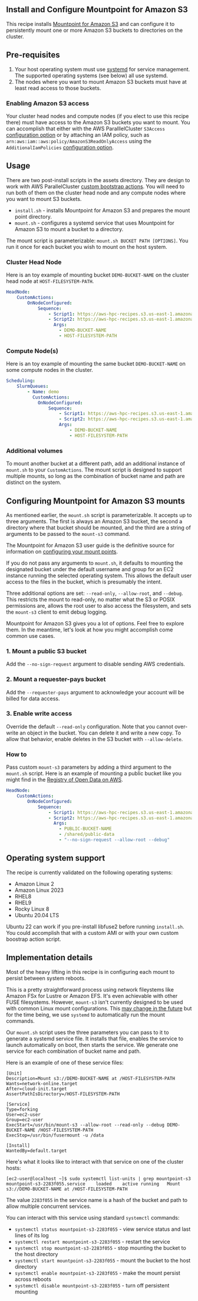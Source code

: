 ## Install and Configure Mountpoint for Amazon S3

This recipe installs [Mountpoint for Amazon S3](https://github.com/awslabs/mountpoint-s3) and can configure it to persistently mount one or more Amazon S3 buckets to directories on the cluster. 

## Pre-requisites

1. Your host operating system must use [systemd](https://en.wikipedia.org/wiki/Systemd) for service management. The supported operating systems (see below) all use systemd. 
2. The nodes where you want to mount Amazon S3 buckets must have at least read access to those buckets. 

### Enabling Amazon S3 access

Your cluster head nodes and compute nodes (if you elect to use this recipe there) must have access to the Amazon S3 buckets you want to mount. You can accomplish that either with the AWS ParalllelCluster `S3Access` [configuration option](https://docs.aws.amazon.com/parallelcluster/latest/ug/s3_resources-v3.html) or by attaching an IAM policy, such as `arn:aws:iam::aws:policy/AmazonS3ReadOnlyAccess` using the `AdditionalIamPolicies` [configuration option](https://docs.aws.amazon.com/parallelcluster/latest/ug/HeadNode-v3.html#yaml-HeadNode-Iam-AdditionalIamPolicies). 

## Usage

There are two post-install scripts in the assets directory. They are design to work with AWS ParallelCluster [custom bootstrap actions](https://docs.aws.amazon.com/parallelcluster/latest/ug/custom-bootstrap-actions-v3.html). You will need to run both of them on the cluster head node and any compute nodes where you want to mount S3 buckets. 

* `install.sh` - installs Mountpoint for Amazon S3 and prepares the mount point directory.
* `mount.sh` - configures a systemd service that uses Mountpoint for Amazon S3 to mount a bucket to a directory.

 The mount script is parameterizable: `mount.sh BUCKET PATH [OPTIONS]`. You run it once for each bucket you wish to mount on the host system.

### Cluster Head Node

Here is an toy example of mounting bucket `DEMO-BUCKET-NAME` on the cluster head node at `HOST-FILESYSTEM-PATH`.

```yaml
HeadNode:
    CustomActions:
        OnNodeConfigured:
            Sequence:
                - Script1: https://aws-hpc-recipes.s3.us-east-1.amazonaws.com/main/recipes/storage/mountpoint_s3/assets/install.sh
                - Script2: https://aws-hpc-recipes.s3.us-east-1.amazonaws.com/main/recipes/storage/mountpoint_s3/assets/mount.sh
                  Args:
                    - DEMO-BUCKET-NAME
                    - HOST-FILESYSTEM-PATH
```

### Compute Node(s)

Here is an toy example of mounting the same bucket `DEMO-BUCKET-NAME` on some compute nodes in the cluster.

```yaml
Scheduling:
    SlurmQueues:
        - Name: demo
          CustomActions:
            OnNodeConfigured:
                Sequence:
                    - Script1: https://aws-hpc-recipes.s3.us-east-1.amazonaws.com/main/recipes/storage/mountpoint_s3/assets/install.sh
                    - Script2: https://aws-hpc-recipes.s3.us-east-1.amazonaws.com/main/recipes/storage/mountpoint_s3/assets/mount.sh
                    Args:
                        - DEMO-BUCKET-NAME
                        - HOST-FILESYSTEM-PATH
```

### Additional volumes

To mount another bucket at a different path, add an additional instance of `mount.sh` to your `CustomActions`. The mount script is designed to support multiple mounts, so long as the combination of bucket name and path are distinct on the system. 

## Configuring Mountpoint for Amazon S3 mounts

As mentioned earlier, the `mount.sh` script is parameterizable. It accepts up to three arguments. The first is always an Amazon S3 bucket, the second a directory where that bucket should be mounted, and the third are a string of arguments to be passed to the `mount-s3` command. 

The Mountpoint for Amazon S3 user guide is the definitive source for information on [configuring your mount points](https://github.com/awslabs/mountpoint-s3/blob/main/doc/CONFIGURATION.md). 

If you do not pass any arguments to `mount.sh`, it defaults to mounting the designated bucket under the default username and group for an EC2 instance running the selected operating system. This allows the default user access to the files in the bucket, which is presumably the intent. 

Three additional options are set: `--read-only`, `--allow-root`, and  `--debug`. This restricts the mount to read-only, no matter what the S3 or POSIX permissions are, allows the root user to also access the filesystem, and sets the `mount-s3` client to emit debug logging. 

Mountpoint for Amazon S3 gives you a lot of options. Feel free to explore them. In the meantime, let's look at how you might accomplish come common use cases. 

### 1. Mount a public S3 bucket

Add the `--no-sign-request` argument to disable sending AWS credentials.

### 2. Mount a requester-pays bucket

Add the `--requester-pays` argument to acknowledge your account will be billed for data access.

### 3. Enable write access

Override the default `--read-only` configuration. Note that you cannot over-write an object in the bucket. You can delete it and write a new copy. To allow that behavior, enable deletes in the S3 bucket with `--allow-delete`. 

### How to

Pass custom `mount-s3` parameters by adding a third argument to the `mount.sh` script. Here is an example of mounting a public bucket like you might find in the [Registry of Open Data on AWS](https://registry.opendata.aws/).

```yaml
HeadNode:
    CustomActions:
        OnNodeConfigured:
            Sequence:
                - Script1: https://aws-hpc-recipes.s3.us-east-1.amazonaws.com/main/recipes/storage/mountpoint_s3/assets/install.sh
                - Script2: https://aws-hpc-recipes.s3.us-east-1.amazonaws.com/main/recipes/storage/mountpoint_s3/assets/mount.sh
                  Args:
                    - PUBLIC-BUCKET-NAME
                    - /shared/public-data
                    - "--no-sign-request --allow-root --debug"
```

## Operating system support

The recipe is currently validated on the following operating systems:
* Amazon Linux 2
* Amazon Linux 2023
* RHEL8
* RHEL9
* Rocky Linux 8
* Ubuntu 20.04 LTS

Ubuntu 22 can work if you pre-install libfuse2 before running `install.sh`. You could accomplish that with a custom AMI or with your own custom boostrap action script.

## Implementation details

Most of the heavy lifting in this recipe is in configuring each mount to persist between system reboots. 

This is a pretty straightforward process using network fileystems like Amazon FSx for Lustre or Amazon EFS. It's even achievable with other FUSE filesystems. However, `mount-s3` isn't currently designed to be used with common Linux mount configurations. This [may change in the future](https://github.com/awslabs/mountpoint-s3/issues/441) but for the time being, we use `systemd` to automatically run the mount commands. 

Our `mount.sh` script uses the three parameters you can pass to it to generate a systemd service file. It installs that file, enables the service to launch automatically on boot, then starts the service. We generate one service for each combination of bucket name and path. 

Here is an example of one of these service files:

```
[Unit]
Description=Mount s3://DEMO-BUCKET-NAME at /HOST-FILESYSTEM-PATH
Wants=network-online.target
After=cloud-init.target
AssertPathIsDirectory=/HOST-FILESYSTEM-PATH

[Service]
Type=forking
User=ec2-user
Group=ec2-user
ExecStart=/usr/bin/mount-s3 --allow-root --read-only --debug DEMO-BUCKET-NAME /HOST-FILESYSTEM-PATH
ExecStop=/usr/bin/fusermount -u /data

[Install]
WantedBy=default.target
```

Here's what it looks like to interact with that service on one of the cluster hosts:

```
[ec2-user@localhost ~]$ sudo systemctl list-units | grep mountpoint-s3
mountpoint-s3-2283f055.service    loaded    active running   Mount s3://DEMO-BUCKET-NAME at /HOST-FILESYSTEM-PATH
```

The value `2283f055` in the service name is a hash of the bucket and path to allow multiple concurrent services. 

You can interact with this service using standard `systemctl` commands:

* `systemctl status mountpoint-s3-2283f055` - view service status and last lines of its log
* `systemctl restart mountpoint-s3-2283f055` - restart the service
* `systemctl stop mountpoint-s3-2283f055` - stop mounting the bucket to the host directory
* `systemctl start mountpoint-s3-2283f055` - mount the bucket to the host directory
* `systemctl enable mountpoint-s3-2283f055` - make the mount persist across reboots
* `systemctl disable mountpoint-s3-2283f055` - turn off persistent mounting
